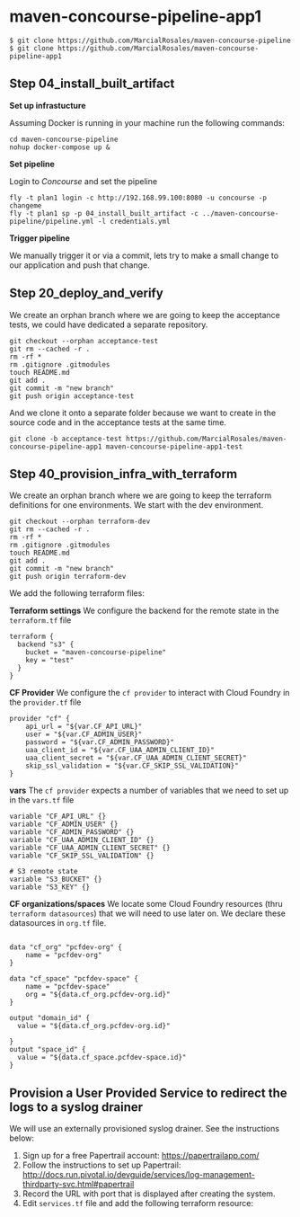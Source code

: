 # maven-concourse-pipeline-app1


```
$ git clone https://github.com/MarcialRosales/maven-concourse-pipeline
$ git clone https://github.com/MarcialRosales/maven-concourse-pipeline-app1
```



## Step 04_install_built_artifact

**Set up infrastucture**

Assuming Docker is running in your machine run the following commands:

```
cd maven-concourse-pipeline
nohup docker-compose up &
```

**Set pipeline**

Login to *Concourse* and set the pipeline
```
fly -t plan1 login -c http://192.168.99.100:8080 -u concourse -p changeme
fly -t plan1 sp -p 04_install_built_artifact -c ../maven-concourse-pipeline/pipeline.yml -l credentials.yml
```

**Trigger pipeline**

We manually trigger it or via a commit, lets try to make a small change to our application and push that change.

## Step 20_deploy_and_verify

We create an orphan branch where we are going to keep the acceptance tests, we could have dedicated a separate repository.
```
git checkout --orphan acceptance-test
git rm --cached -r .
rm -rf *
rm .gitignore .gitmodules
touch README.md
git add .
git commit -m "new branch"
git push origin acceptance-test
```

And we clone it onto a separate folder because we want to create in the source code and in the acceptance tests at the same time.

```
git clone -b acceptance-test https://github.com/MarcialRosales/maven-concourse-pipeline-app1 maven-concourse-pipeline-app1-test
```

## Step 40_provision_infra_with_terraform

We create an orphan branch where we are going to keep the terraform definitions for one environments. We start with the dev environment.

```
git checkout --orphan terraform-dev
git rm --cached -r .
rm -rf *
rm .gitignore .gitmodules
touch README.md
git add .
git commit -m "new branch"
git push origin terraform-dev
```

We add the following terraform files:

**Terraform settings** We configure the backend for the remote state in the `terraform.tf` file
```
terraform {
  backend "s3" {
    bucket = "maven-concourse-pipeline"
    key = "test"
  }
}
```

**CF Provider** We configure the `cf provider` to interact with Cloud Foundry in the `provider.tf` file
```
provider "cf" {
    api_url = "${var.CF_API_URL}"
    user = "${var.CF_ADMIN_USER}"
    password = "${var.CF_ADMIN_PASSWORD}"
    uaa_client_id = "${var.CF_UAA_ADMIN_CLIENT_ID}"
    uaa_client_secret = "${var.CF_UAA_ADMIN_CLIENT_SECRET}"
    skip_ssl_validation = "${var.CF_SKIP_SSL_VALIDATION}"
}
```

**vars** The `cf provider` expects a number of variables that we need to set up in the `vars.tf` file
```
variable "CF_API_URL" {}
variable "CF_ADMIN_USER" {}
variable "CF_ADMIN_PASSWORD" {}
variable "CF_UAA_ADMIN_CLIENT_ID" {}
variable "CF_UAA_ADMIN_CLIENT_SECRET" {}
variable "CF_SKIP_SSL_VALIDATION" {}

# S3 remote state
variable "S3_BUCKET" {}
variable "S3_KEY" {}
```
**CF organizations/spaces** We locate some Cloud Foundry resources (thru `terraform datasources`) that we will need to use later on. We declare these datasources in `org.tf` file.
```

data "cf_org" "pcfdev-org" {
    name = "pcfdev-org"
}

data "cf_space" "pcfdev-space" {
    name = "pcfdev-space"
    org = "${data.cf_org.pcfdev-org.id}"
}

output "domain_id" {
  value = "${data.cf_org.pcfdev-org.id}"

}
output "space_id" {
  value = "${data.cf_space.pcfdev-space.id}"
}

```

## Provision a User Provided Service to redirect the logs to a syslog drainer 

We will use an externally provisioned syslog drainer. See the instructions below:

1. Sign up for a free Papertrail account: https://papertrailapp.com/
2. Follow the instructions to set up Papertrail: http://docs.run.pivotal.io/devguide/services/log-management-thirdparty-svc.html#papertrail
3. Record the URL with port that is displayed after creating the system.
4. Edit `services.tf` file and add the following terraform resource:
